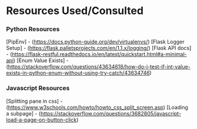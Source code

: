 # Resources Used/Consulted #

### Python Resources ###
[PipEnv] - (https://docs.python-guide.org/dev/virtualenvs/)
[Flask Logger Setup] - (https://flask.palletsprojects.com/en/1.1.x/logging/)
[Flask API docs] - (https://flask-restful.readthedocs.io/en/latest/quickstart.html#a-minimal-api)
[Enum Value Exists] - (https://stackoverflow.com/questions/43634618/how-do-i-test-if-int-value-exists-in-python-enum-without-using-try-catch/43634746)

### Javascript Resources ###
[Splitting pane in css] - (https://www.w3schools.com/howto/howto_css_split_screen.asp)
[Loading a subpage] - (https://stackoverflow.com/questions/3682805/javascript-load-a-page-on-button-click)
